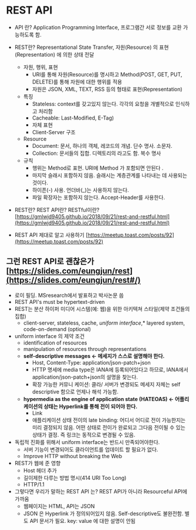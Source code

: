 # REST API

* API 란? Application Programming Interface, 프로그램간 서로 정보를 교환 가능하도록 함.
* REST란? Representational State Transfer, 자원\(Resource\) 의 표현\(Representation\) 에 의한 상태 전달
  * 자원, 행위, 표현
    * URI를 통해 자원\(Resource\)를 명시하고 Method\(POST, GET, PUT, DELETE\)를 통해 자원에 대한 행위를 적용
    * 자원은 JSON, XML, TEXT, RSS 등의 형태로 표현\(Representation\)
  * 특징
    * Stateless: context를 갖고있지 않는다. 각각의 요청을 개별적으로 인식하고 처리함
    * Cacheable: Last-Modified, E-Tag\)
    * 자체 표현
    * Client-Server 구조
  * Resource
    * Document: 문서, 하나의 객체, 레코드의 개념. 단수 명사. 소문자.
    * Collection: 문서들의 집합. 디렉토리의 라고도 함. 복수 명사
  * 규칙
    * 행위는 Method로 표현. URI에 Method 가 포함되면 안된다 .
    * 마지막 슬래시 포함하지 않음. 슬래시는 계층관계를 나타내는 데 사용되는 것이다.
    * 하이픈\(-\) 사용. 언더바\(\_\)는 사용하지 않는다.
    * 파일 확장자는 포함하지 않는다. Accept-Header를 사용한다.



* REST란? REST API란? RESTful이란? [https://gmlwjd9405.github.io/2018/09/21/rest-and-restful.html](https://gmlwjd9405.github.io/2018/09/21/rest-and-restful.html)
* REST API 제대로 알고 사용하기 [https://meetup.toast.com/posts/92](https://meetup.toast.com/posts/92)

## 그런 REST API로 괜찮은가 [https://slides.com/eungjun/rest](https://slides.com/eungjun/rest#/)

* 로이 필딩. MSresearch에서 발표하고 박사논문 씀
* REST API's must be hypertext-driven
* REST는 분산 하이퍼 미디어 시스템\(예: 웹\)을 위한 아키텍쳐 스타일\(제약 조건들의 집합\)
  * client-server, stateless, cache, _uniform interface_,\* layered system, code-on-demand \(optional\)
* uniform interface 의 제약 조건
  * identification of resources
  * manipulation of resources through representations
  * **self-descriptive messages ← 메세지가 스스로 설명해야 한다.**
    * Host, Content-Type: application/json-patch+json
    * HTTP 명세에 media type은 IANA에 등록되어있다고 하므로, IANA에서 application/json-patch+json의 설명을 찾는다.
    * 확장 가능한 커뮤니 케이션: 클라/ 서버가 변경되도 메세지 자체는 self descriptive 함으로 언제나 해석 가능함.
  * **hypermedia as the engine of application state \(HATEOAS\) ← 어플리케이션의 상태는 Hyperlink를 통해 전이 되어야 한다.**
    * Link
    * 애플리케이션 상태 전이의 late binding: 어디서 어디로 전이 가능한지는 미리 결정되지 않음. 어떤 상태로 전이가 완료되고 그다음 전이될 수 있는 상태가 결정. 즉 링크는 동적으로 변경될 수 있음.
* 독립적 진화를 위해서 uniform interface는 반드시 만족되어야한다.
  * 서버 기능이 변경되어도 클라이언트를 업데이트 할 필요가 없다.
  * Improve HTTP without breaking the Web
* REST가 웹에 준 영향
  * Host 헤더 추가
  * 길이제한 다루는 방법 명시\(414 URI Too Long\)
  * HTTP/1.1
* 그렇다면 우리가 말하는 REST API 는? REST API가 아니라 Resourceful API에 가까움
  * 웹페이지는 HTML, API는 JSON
  * JSON 은 Hyperlink 가 정의되어있지 않음. Self-descriptive도 불완전함. 별도 API 문서가 필요. key: value 에 대한 설명이 안됨

